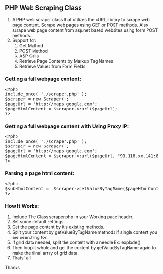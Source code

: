 ## PHP Web Scraping Class

1. A PHP web scraper class that utilizes the cURL library to scrape web page content. Scrape web pages using GET or POST methods. Also scrape web page content from asp.net based websites using form POST methods.
2. Support for:
    1. Get Mathod
    2. POST Method
    3. ASP Calls
    4. Retrieve Page Contents by Markup Tag Names
    5. Retrieve Values from Form Fields

### Getting a full webpage content:
<pre>
&lt;?php
include_once( './scraper.php' );
$scraper = new Scraper();
$pageUrl = 'http://maps.google.com';
$pageHtmlContent = $scraper->curl($pageUrl);
?&gt;
</pre>

### Getting a full webpage content with Using Proxy IP:
<pre>
&lt;?php
include_once( './scraper.php' );
$scraper = new Scraper();
$pageUrl = 'http://maps.google.com';
$pageHtmlContent = $scraper->curl($pageUrl, "93.118.xx.141:8800", "6USERR:8PASS1");
?&gt;
</pre>

### Parsing a page html content:
<pre>
&lt;?php
$subHtmlContent =  $scraper->getValueByTagName($pageHtmlContent, '&lt;div class="itemlist"&gt;', '&lt;/div&gt;');
?&gt;
</pre>

### How It Works:
1. Include The Class scraper.php in your Working page header.
2. Set some default settings.
3. Get the page content by it's existing methods.
4. Split your content by getValueByTagName methods if single content you are searching for.
5. If grid data needed, split the content with a needle Ex: explode()
6. Then loop it whole and get the content by getValueByTagName again to make the filnal array of grid data.
7. Thats' all

Thanks
